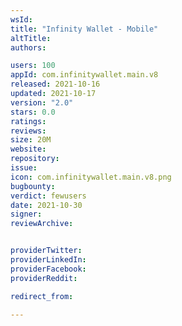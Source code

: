 ```yaml
---
wsId: 
title: "Infinity Wallet - Mobile"
altTitle: 
authors:

users: 100
appId: com.infinitywallet.main.v8
released: 2021-10-16
updated: 2021-10-17
version: "2.0"
stars: 0.0
ratings: 
reviews: 
size: 20M
website: 
repository: 
issue: 
icon: com.infinitywallet.main.v8.png
bugbounty: 
verdict: fewusers
date: 2021-10-30
signer: 
reviewArchive:


providerTwitter: 
providerLinkedIn: 
providerFacebook: 
providerReddit: 

redirect_from:

---
```



